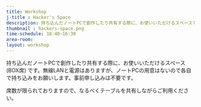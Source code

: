 ```yaml
---
title: Workshop
j-title : Hacker's Space
description: 持ち込んだノートPCで創作したり共有する際に、お使いいただけるスペースです。無線LANと電源はありますが、ノートPCの用意はないので各自で持ち込みをお願いします。事前申し込みは不要です。席数が限られておりますので、なるべくテーブルを共有しながらご利用ください。
thumbnail : hackers-space.png
time-schedule: 10:40-16:30
area-room: 
layout: workshop
---
```


持ち込んだノートPCで創作したり共有する際に、お使いいただけるスペース (BOX席) です。無線LANと電源はありますが、ノートPCの用意はないので各自で持ち込みをお願いします。事前申し込みは不要です。

席数が限られておりますので、なるべくテーブルを共有しながらご利用ください。
